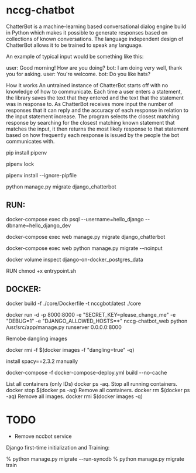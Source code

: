 # nccg-chatbot


ChatterBot is a machine-learning based conversational dialog engine build in Python which makes it possible to generate responses based on collections of known conversations. The language independent design of ChatterBot allows it to be trained to speak any language.

An example of typical input would be something like this:

user: Good morning! How are you doing?
bot: I am doing very well, thank you for asking.
user: You're welcome.
bot: Do you like hats?

How it works
An untrained instance of ChatterBot starts off with no knowledge of how to communicate. Each time a user enters a statement, the library saves the text that they entered and the text that the statement was in response to. As ChatterBot receives more input the number of responses that it can reply and the accuracy of each response in relation to the input statement increase. The program selects the closest matching response by searching for the closest matching known statement that matches the input, it then returns the most likely response to that statement based on how frequently each response is issued by the people the bot communicates with.




pip install pipenv

pipenv lock 

pipenv install --ignore-pipfile 

python manage.py migrate django_chatterbot


RUN:
----

docker-compose exec db psql --username=hello_django --dbname=hello_django_dev


docker-compose exec web manage.py migrate django_chatterbot

docker-compose exec web python manage.py migrate --noinput


docker volume inspect django-on-docker_postgres_data




RUN chmod +x entrypoint.sh

DOCKER:
-------

docker build -f ./core/Dockerfile -t nccgbot:latest ./core


docker run -d -p 8000:8000 -e "SECRET_KEY=please_change_me" -e "DEBUG=1" -e "DJANGO_ALLOWED_HOSTS=*" nccg-chatbot_web  python /usr/src/app/manage.py runserver 0.0.0.0:8000


Remobe dangling images 

docker rmi -f $(docker images -f "dangling=true" -q)


install spacy==2.3.2 manually


docker-compose -f docker-compose-deploy.yml build --no-cache




List all containers (only IDs) docker ps -aq.
Stop all running containers. docker stop $(docker ps -aq)
Remove all containers. docker rm $(docker ps -aq)
Remove all images. docker rmi $(docker images -q)


# TODO 

- Remove nccbot service 



Django first-time initialization and Training:


% python manage.py migrate --run-syncdb
% python manage.py migrate train